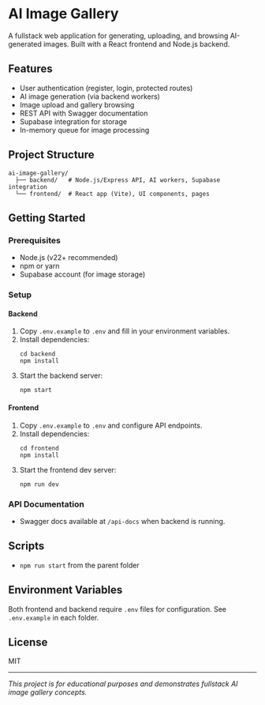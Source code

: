 # AI Image Gallery

A fullstack web application for generating, uploading, and browsing AI-generated images. Built with a React frontend and Node.js backend.

## Features

- User authentication (register, login, protected routes)
- AI image generation (via backend workers)
- Image upload and gallery browsing
- REST API with Swagger documentation
- Supabase integration for storage
- In-memory queue for image processing

## Project Structure

```
ai-image-gallery/
  ├── backend/   # Node.js/Express API, AI workers, Supabase integration
  └── frontend/  # React app (Vite), UI components, pages
```

## Getting Started

### Prerequisites

- Node.js (v22+ recommended)
- npm or yarn
- Supabase account (for image storage)

### Setup

#### Backend

1. Copy `.env.example` to `.env` and fill in your environment variables.
2. Install dependencies:
   ```
   cd backend
   npm install
   ```
3. Start the backend server:
   ```
   npm start
   ```

#### Frontend

1. Copy `.env.example` to `.env` and configure API endpoints.
2. Install dependencies:
   ```
   cd frontend
   npm install
   ```
3. Start the frontend dev server:
   ```
   npm run dev
   ```

### API Documentation

- Swagger docs available at `/api-docs` when backend is running.

## Scripts

- `npm run start` from the parent folder

## Environment Variables

Both frontend and backend require `.env` files for configuration. See `.env.example` in each folder.

## License

MIT

---

*This project is for educational purposes and demonstrates fullstack AI image gallery concepts.*